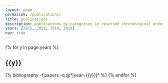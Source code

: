 ```yaml
---
layout: page
permalink: /publications/
title: publications
description: publications by categories in reversed chronological order. generated by jekyll-scholar.
years: [2015, 2011, 2010, 2010]
nav: true
---
```


<div class="publications">

{% for y in page.years %}
  <h2 class="year">{{y}}</h2>
  {% bibliography -f papers -q @*[year={{y}}]* %}
{% endfor %}

</div>
